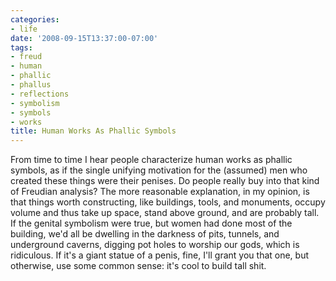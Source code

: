 ```yaml
---
categories:
- life
date: '2008-09-15T13:37:00-07:00'
tags:
- freud
- human
- phallic
- phallus
- reflections
- symbolism
- symbols
- works
title: Human Works As Phallic Symbols
---
```


From time to time I hear people characterize human works as phallic symbols, as if the single unifying motivation for the (assumed) men who created these things were their penises. Do people really buy into that kind of Freudian analysis? The more reasonable explanation, in my opinion, is that things worth constructing, like buildings, tools, and monuments, occupy volume and thus take up space, stand above ground, and are probably tall. If the genital symbolism were true, but women had done most of the building, we'd all be dwelling in the darkness of pits, tunnels, and underground caverns, digging pot holes to worship our gods, which is ridiculous. If it's a giant statue of a penis, fine, I'll grant you that one, but otherwise, use some common sense: it's cool to build tall shit.

